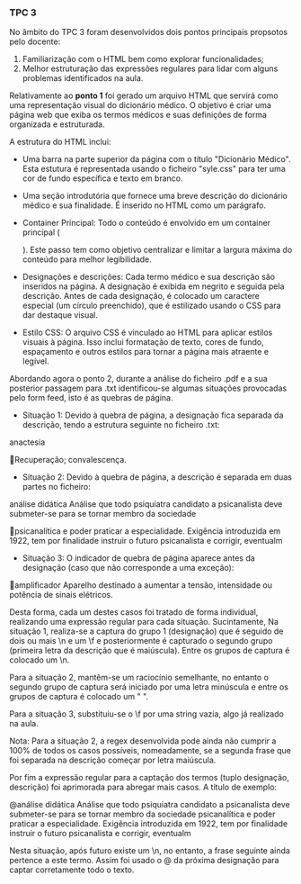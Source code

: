 ### TPC 3

No âmbito do TPC 3 foram desenvolvidos dois pontos principais propsotos pelo docente:

1. Familiarização com o HTML bem como explorar funcionalidades;
2. Melhor estruturação das expressões regulares para lidar com alguns problemas identificados na aula.


Relativamente ao **ponto 1** foi gerado um arquivo HTML que servirá como uma representação visual do dicionário médico. O objetivo é criar uma página web que exiba os termos médicos e suas definições de forma organizada e estruturada.

A estrutura do HTML inclui:

- Uma barra na parte superior da página com o título "Dicionário Médico". Esta estutura é representada usando o ficheiro "syle.css" para ter uma cor de fundo específica e texto em branco.

- Uma seção introdutória que fornece uma breve descrição do dicionário médico e sua finalidade. É inserido no HTML como um parágrafo.

- Container Principal: Todo o conteúdo é envolvido em um container principal (<div class="container">). Este passo tem como objetivo centralizar e limitar a largura máxima do conteúdo para melhor legibilidade.

- Designações e descrições: Cada termo médico e sua descrição são inseridos na página. A designação é exibida em negrito e seguida pela descrição. Antes de cada designação, é colocado um caractere especial (um círculo preenchido), que é estilizado usando o CSS para dar destaque visual.

- Estilo CSS: O arquivo CSS é vinculado ao HTML para aplicar estilos visuais à página. Isso inclui formatação de texto, cores de fundo, espaçamento e outros estilos para tornar a página mais atraente e legível.


Abordando agora o ponto 2, durante a análise do ficheiro .pdf e a sua posterior passagem para .txt identificou-se algumas situações provocadas pelo form feed, isto é as quebras de página.

- Situação 1: Devido à quebra de página, a designação fica separada da descrição, tendo a estrutura seguinte no ficheiro .txt:

anactesia

Recuperação; convalescença.


- Situação 2: Devido à quebra de página, a descrição é separada em duas partes no ficheiro:

análise didática
Análise que todo psiquiatra candidato a psicanalista deve submeter-se para se tornar membro da sociedade

psicanalítica e poder praticar a especialidade. Exigência introduzida em 1922, tem por finalidade instruir o futuro
psicanalista e corrigir, eventualm

- Situação 3: O indicador de quebra de página aparece antes da designação (caso que não corresponde a uma exceção):

amplificador
Aparelho destinado a aumentar a tensão, intensidade ou potência de sinais elétricos.

Desta forma, cada um destes casos foi tratado de forma individual, realizando uma expressão regular para cada situação. Sucintamente, Na situação 1, realiza-se a captura do grupo 1 (designação) que é seguido de dois ou mais \n e um \f e posteriormente é capturado o segundo grupo (primeira letra da descrição que é maiúscula). Entre os grupos de captura é colocado um \n.

Para a situação 2, mantêm-se um raciocínio semelhante, no entanto o segundo grupo de captura será iniciado por uma letra minúscula e entre os grupos de captura é colocado um " ".

Para a situação 3, substituiu-se o \f por uma string vazia, algo já realizado na aula.

Nota: Para a situação 2, a regex desenvolvida pode ainda não cumprir a 100% de todos os casos possíveis, nomeadamente, se a segunda frase que foi separada na descrição começar por letra maiúscula.

Por fim a expressão regular para a captação dos termos (tuplo designação, descrição) foi aprimorada para abregar mais casos. A título de exemplo:

@análise didática
Análise que todo psiquiatra candidato a psicanalista deve submeter-se para se tornar membro da sociedade psicanalítica e poder praticar a especialidade. Exigência introduzida em 1922, tem por finalidade instruir o futuro
psicanalista e corrigir, eventualm

Nesta situação, após futuro existe um \n, no entanto, a frase seguinte ainda pertence a este termo. Assim foi usado o @ da próxima designação para captar corretamente todo o texto.
